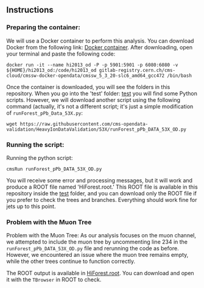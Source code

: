 ## Instructions

### Preparing the container:

We will use a Docker container to perform this analysis. You can download Docker from the following link: [Docker container](https://www.docker.com/products/docker-desktop/). After downloading, open your terminal and paste the following code: 

  ```
  docker run -it --name hi2013_od -P -p 5901:5901 -p 6080:6080 -v ${HOME}/hi2013_od:/code/hi2013_od gitlab-registry.cern.ch/cms-cloud/cmssw-docker-opendata/cmssw_5_3_20-slc6_amd64_gcc472 /bin/bash
  ```

Once the container is downloaded, you will see the folders in this repository. When you go into the 'test' folder: [test](HeavyIonsAnalysis/JetAnalysis/test) you will find some Python scripts. However, we will download another script using the following command (actually, it's not a different script; it's just a simple modification of `runForest_pPb_Data_53X.py`:

```
wget https://raw.githubusercontent.com/cms-opendata-validation/HeavyIonDataValidation/53X/runForest_pPb_DATA_53X_OD.py

```

### Running the script:

Running the python script:

```
cmsRun runForest_pPb_DATA_53X_OD.py
```
  
You will receive some error and processing messages, but it will work and produce a ROOT file named 'HiForest.root.' This ROOT file is available in this repository inside the [test](HeavyIonsAnalysis/JetAnalysis/test) folder, and you can download only the ROOT file if you prefer to check the trees and branches. Everything should work fine for jets up to this point.

### Problem with the Muon Tree

Problem with the Muon Tree:
As our analysis focuses on the muon channel, we attempted to include the muon tree by uncommenting line 234 in the `runForest_pPb_DATA_53X_OD.py` file and rerunning the code as before. However, we encountered an issue where the muon tree remains empty, while the other trees continue to function correctly.

The ROOT output is available in [HiForest.root](HeavyIonsAnalysis). You can download and open it with the `TBrowser` in ROOT to check.
